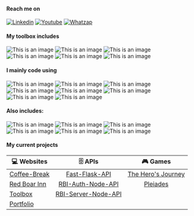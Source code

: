 #### Reach me on
[![Linkedin](https://img.shields.io/badge/LinkedIn-white?style=for-the-badge&logo=linkedin&logoColor=blue)](https://www.linkedin.com/in/fernando-de-alvarenga-medeiros-037306207/)
[![Youtube](https://img.shields.io/badge/Youtube-white?style=for-the-badge&logo=youtube&logoColor=red)](https://www.youtube.com/channel/UC4DtvxaUeEZHmqafh5mSOLg)
[![Whatzap](https://img.shields.io/badge/WhatsApp-white?style=for-the-badge&logo=whatsapp&logoColor=green)](https://wa.me/5521965858952?text=linkGithub)


#### My toolbox includes
![This is an image](https://img.shields.io/badge/Figma-white?style=for-the-badge&logo=figma&logoColor=purple)
![This is an image](https://img.shields.io/badge/VsCode-white?style=for-the-badge&logo=visualstudiocode&logoColor=blue)
![This is an image](https://img.shields.io/badge/Git-white?style=for-the-badge&logo=git&logoColor=red)
![This is an image](https://img.shields.io/badge/Postman-white?style=for-the-badge&logo=postman&logoColor=orange)
![This is an image](https://img.shields.io/badge/Insomnia-white?style=for-the-badge&logo=insomnia&logoColor=purple)
![This is an image](https://img.shields.io/badge/Linux-white?style=for-the-badge&logo=linux&logoColor=black)


#### I mainly code using
![This is an image](https://img.shields.io/badge/Python-white?style=for-the-badge&logo=python&logoColor=yellow)
![This is an image](https://img.shields.io/badge/Django-white?style=for-the-badge&logo=django&logoColor=black)
![This is an image](https://img.shields.io/badge/flask-white?style=for-the-badge&logo=flask&logoColor=black)
![This is an image](https://img.shields.io/badge/fastapi-white?style=for-the-badge&logo=fastapi&logoColor=blue)
![This is an image](https://img.shields.io/badge/Pytest-white?style=for-the-badge&logo=pytest&logoColor=orange)
![This is an image](https://img.shields.io/badge/PostgreSQL-white?style=for-the-badge&logo=postgresql&logoColor=blue)
![This is an image](https://img.shields.io/badge/MongoDB-white?style=for-the-badge&logo=mongodb&logoColor=green)
![This is an image](https://img.shields.io/badge/Tailwindcss-white?style=for-the-badge&logo=tailwindcss&logoColor=blue)


#### Also includes:
![This is an image](https://img.shields.io/badge/JAVASCRIPT-white?style=for-the-badge&logo=javascript&logoColor=yellow)
![This is an image](https://img.shields.io/badge/TYPESCRIPT-white?style=for-the-badge&logo=typescript&logoColor=blue)
![This is an image](https://img.shields.io/badge/NODEJS-white?style=for-the-badge&logo=node.js&logoColor=green)
![This is an image](https://img.shields.io/badge/VITEST-white?style=for-the-badge&logo=vitest&logoColor=green)
![This is an image](https://img.shields.io/badge/HTML5-white?style=for-the-badge&logo=html5&logoColor=orange)
![This is an image](https://img.shields.io/badge/CSS3-white?style=for-the-badge&logo=css3&logoColor=blue)


#### My current projects

| 💻 **Websites**  |  🗄️ **APIs**  |  🎮 **Games**
| ----- | :-----: | :-----:
| [Coffee-Break](https://coffee-break-network.herokuapp.com/) | [Fast-Flask-API](https://github.com/Fernando-Medeiros/Fast-Flask-API) | [The Hero's Journey](https://github.com/Fernando-Medeiros/The-Hero-Journey)
| [Red Boar Inn](https://app-redboarinn.herokuapp.com/) | [RBI-Auth-Node-API](https://github.com/Fernando-Medeiros/RBI-Auth-Node-API) | [Pleiades](https://github.com/Fernando-Medeiros/Pleiades)
| [Toolbox](https://my--toolbox.herokuapp.com/) | [RBI-Server-Node-API](https://github.com/Fernando-Medeiros/RBI-Server-Node-API)
| [Portfolio](https://portfoliofam.herokuapp.com/)

